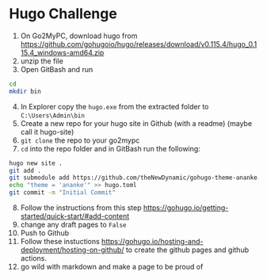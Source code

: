 # Hugo Challenge

1. On Go2MyPC, download hugo from <https://github.com/gohugoio/hugo/releases/download/v0.115.4/hugo_0.115.4_windows-amd64.zip>
2. unzip the file
3. Open GitBash and run
```bash
cd
mkdir bin
```
4. In Explorer copy the `hugo.exe` from the extracted folder to `C:\Users\Admin\bin`
5. Create a new repo for your hugo site in Github (with a readme) (maybe call it hugo-site)
6. `git clone` the repo to your go2mypc
7. `cd` into the repo folder and in GitBash run the following:
```bash
hugo new site .
git add .
git submodule add https://github.com/theNewDynamic/gohugo-theme-ananke.git themes/ananke
echo "theme = 'ananke'" >> hugo.toml
git commit -m "Initial Commit"
```
8. Follow the instructions from this step <https://gohugo.io/getting-started/quick-start/#add-content>
9. change any draft pages to `False`
10. Push to Github
11. Follow these instuctions <https://gohugo.io/hosting-and-deployment/hosting-on-github/> to create the github pages and github actions.
12. go wild with markdown and make a page to be proud of
